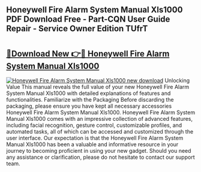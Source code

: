 ## Honeywell Fire Alarm System Manual Xls1000 PDF Download Free - Part-CQN User Guide Repair - Service Owner Edition TUfrT

# <h2><a href="http://bc82696.oget.top/?id=Honeywell+Fire+Alarm+System+Manual+Xls1000">🔗Download New 👉🔴 Honeywell Fire Alarm System Manual Xls1000</a></h2>

[![Honeywell Fire Alarm System Manual Xls1000 new download](https://i.imgur.com/5g1atiW.png)](http://bc82696.oget.top/?id=Honeywell+Fire+Alarm+System+Manual+Xls1000)
Unlocking Value This manual reveals the full value of your new Honeywell Fire Alarm System Manual Xls1000 with detailed explanations of features and functionalities. Familiarize with the Packaging Before discarding the packaging, please ensure you have kept all necessary accessories Honeywell Fire Alarm System Manual Xls1000. Honeywell Fire Alarm System Manual Xls1000 comes with an impressive collection of advanced features, including facial recognition, gesture control, customizable profiles, and automated tasks, all of which can be accessed and customized through the user interface. Our expectation is that the Honeywell Fire Alarm System Manual Xls1000 has been a valuable and informative resource in your journey to becoming proficient in using your new gadget. Should you need any assistance or clarification, please do not hesitate to contact our support team.
